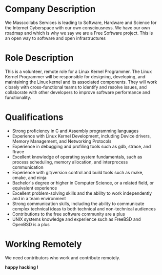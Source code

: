 # Company Description

We Masscollabs Services is leading to Software, Hardware and Science for the Internet Cyberspace with our own consciousness. We have our own roadmap and which is why we say we are a Free Software project. This is an open way to software and open infrastructures


# Role Description

This is a volunteer, remote role for a Linux Kernel Programmer. The Linux Kernel Programmer will be responsible for designing, developing, and maintaining the Linux kernel and its associated components. They will work closely with cross-functional teams to identify and resolve issues, and collaborate with other developers to improve software performance and functionality.


# Qualifications

* Strong proficiency in C and Assembly programming languages
* Experience with Linux Kernel Development, including Device drivers, Memory Management, and Networking Protocols
* Experience in debugging and profiling tools such as gdb, strace, and ftrace
* Excellent knowledge of operating system fundamentals, such as process scheduling, memory allocation, and interprocess communication
* Experience with git/version control and build tools such as make, cmake, and ninja
* Bachelor's degree or higher in Computer Science, or a related field, or equivalent experience
* Excellent problem-solving skills and the ability to work independently and in a team environment
* Strong communication skills, including the ability to communicate complex technical ideas to both technical and non-technical audiences
* Contributions to the free software community are a plus
* UNIX systems knowledge and experience such as FreeBSD and OpenBSD is a plus

# Working Remotely

We need contributors who work and contribute remotely.

**happy hacking !**

